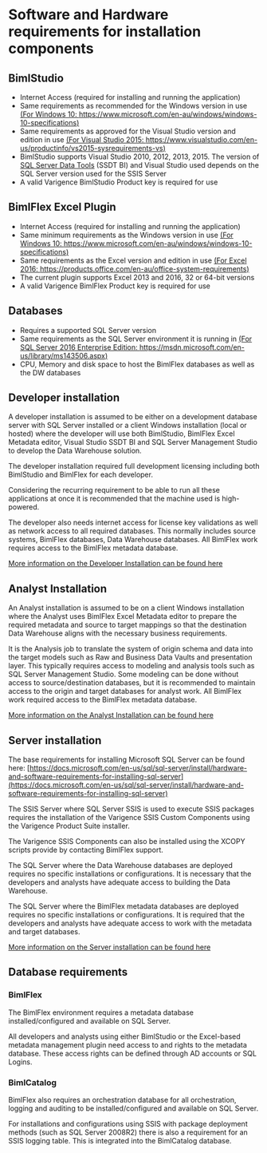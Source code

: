 # Software and Hardware requirements for installation components

## BimlStudio

* Internet Access (required for installing and running the application)
* Same requirements as recommended for the Windows version in use [(For Windows 10: https://www.microsoft.com/en-au/windows/windows-10-specifications)](https://www.microsoft.com/en-au/windows/windows-10-specifications)
* Same requirements as approved for the Visual Studio version and edition in use [(For Visual Studio 2015: https://www.visualstudio.com/en-us/productinfo/vs2015-sysrequirements-vs)](https://www.visualstudio.com/en-us/productinfo/vs2015-sysrequirements-vs)
* BimlStudio supports Visual Studio 2010, 2012, 2013, 2015. The version of [SQL Server Data Tools](https://docs.microsoft.com/en-us/sql/ssdt/download-sql-server-data-tools-ssdt) (SSDT BI) and Visual Studio used depends on the SQL Server version used for the SSIS Server
* A valid Varigence BimlStudio Product key is required for use

## BimlFlex Excel Plugin

* Internet Access (required for installing and running the application)
* Same minimum requirements as the Windows version in use [(For Windows 10: https://www.microsoft.com/en-au/windows/windows-10-specifications)](https://www.microsoft.com/en-au/windows/windows-10-specifications)
* Same requirements as  the Excel version and edition in use [(For Excel 2016: https://products.office.com/en-au/office-system-requirements)](https://products.office.com/en-au/office-system-requirements)
* The current plugin supports Excel 2013 and 2016, 32 or 64-bit versions
* A valid Varigence BimlFlex Product key is required for use

## Databases

* Requires a supported SQL Server version
* Same requirements as the SQL Server environment it is running in [(For SQL Server 2016 Enterprise Edition: https://msdn.microsoft.com/en-us/library/ms143506.aspx)](https://msdn.microsoft.com/en-us/library/ms143506.aspx)
* CPU, Memory and disk space to host the BimlFlex databases as well as the DW databases

## Developer installation

A developer installation is assumed to be either on a development database server with SQL Server installed or a client Windows installation (local or hosted) where the developer will use both BimlStudio, BimlFlex Excel Metadata editor, Visual Studio SSDT BI and SQL Server Management Studio to develop the Data Warehouse solution.

The developer installation required full development licensing including both BimlStudio and BimlFlex for each developer.

Considering the recurring requirement to be able to run all these applications at once it is recommended that the machine used is high-powered.

The developer also needs internet access for license key validations as well as network access to all required databases. This normally includes source systems, BimlFlex databases, Data Warehouse databases. All BimlFlex work requires access to the BimlFlex metadata database.

[More information on the Developer Installation can be found here](developer-installation.md)

## Analyst Installation

An Analyst installation is assumed to be on a client Windows installation where the Analyst uses BimlFlex Excel Metadata editor to prepare the required metadata and source to target mappings so that the destination Data Warehouse aligns with the necessary business requirements.

It is the Analysis job to translate the system of origin schema and data into the target models such as Raw and Business Data Vaults and presentation layer. This typically requires access to modeling and analysis tools such as SQL Server Management Studio. Some modeling can be done without access to source/destination databases, but it is recommended to maintain access to the origin and target databases for analyst work. All BimlFlex work required access to the BimlFlex metadata database.

[More information on the Analyst Installation can be found here](analyst-installation.md)

## Server installation

The base requirements for installing Microsoft SQL Server can be found here: [https://docs.microsoft.com/en-us/sql/sql-server/install/hardware-and-software-requirements-for-installing-sql-server](https://docs.microsoft.com/en-us/sql/sql-server/install/hardware-and-software-requirements-for-installing-sql-server)

The SSIS Server where SQL Server SSIS is used to execute SSIS packages requires the installation of the Varigence SSIS Custom Components using the Varigence Product Suite installer.

The Varigence SSIS Components can also be installed using the XCOPY scripts provide by contacting BimlFlex support.

The SQL Server where the Data Warehouse databases are deployed requires no specific installations or configurations. It is necessary that the developers and analysts have adequate access to building the Data Warehouse.

The SQL Server where the BimlFlex metadata databases are deployed requires no specific installations or configurations. It is required that the developers and analysts have adequate access to work with the metadata and target databases.

[More information on the Server installation can be found here](server-installation.md)

## Database requirements

### BimlFlex

The BimlFlex environment requires a metadata database installed/configured and available on SQL Server.

All developers and analysts using either BimlStudio or the Excel-based metadata management plugin need access to and rights to the metadata database. These access rights can be defined through AD accounts or SQL Logins.

### BimlCatalog

BimlFlex also requires an orchestration database for all orchestration, logging and auditing to be installed/configured and available on SQL Server.

For installations and configurations using SSIS with package deployment methods (such as SQL Server 2008R2) there is also a requirement for an SSIS logging table. This is integrated into the BimlCatalog database.